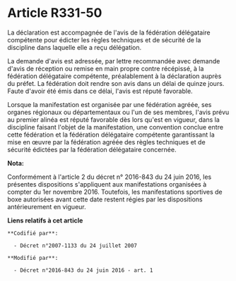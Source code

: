 # Article R331-50

La déclaration est accompagnée de l'avis de la fédération délégataire compétente pour édicter les règles techniques et de
sécurité de la discipline dans laquelle elle a reçu délégation. 

La demande d'avis est adressée, par lettre recommandée avec demande d'avis de réception ou remise en main propre contre
récépissé, à la fédération délégataire compétente, préalablement à la déclaration auprès du préfet. La fédération doit rendre
son avis dans un délai de quinze jours. Faute d'avoir été émis dans ce délai, l'avis est réputé favorable. 

Lorsque la manifestation est organisée par une fédération agréée, ses organes régionaux ou départementaux ou l'un de ses
membres, l'avis prévu au premier alinéa est réputé favorable dès lors qu'est en vigueur, dans la discipline faisant l'objet
de la manifestation, une convention conclue entre cette fédération et la fédération délégataire compétente garantissant la
mise en œuvre par la fédération agréée des règles techniques et de sécurité édictées par la fédération délégataire concernée.

**Nota:**

Conformément à l'article 2 du décret n° 2016-843 du 24 juin 2016, les présentes dispositions s'appliquent aux manifestations
organisées à compter du 1er novembre 2016. Toutefois, les manifestations sportives de boxe autorisées avant cette date
restent régies par les dispositions antérieurement en vigueur.

**Liens relatifs à cet article**

	**Codifié par**:

	  - Décret n°2007-1133 du 24 juillet 2007

	**Modifié par**:

	  - Décret n°2016-843 du 24 juin 2016 - art. 1
